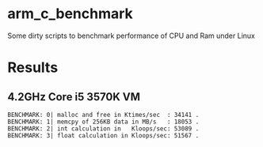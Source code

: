 arm_c_benchmark
===============

Some dirty scripts to benchmark performance of CPU and Ram under Linux


Results
=======

4.2GHz Core i5 3570K VM
-----------------------
    BENCHMARK: 0| malloc and free in Ktimes/sec  : 34141 .
    BENCHMARK: 1| memcpy of 256KB data in MB/s   : 18053 .
    BENCHMARK: 2| int calculation in   Kloops/sec: 53089 .
    BENCHMARK: 3| float calculation in Kloops/sec: 51567 .

